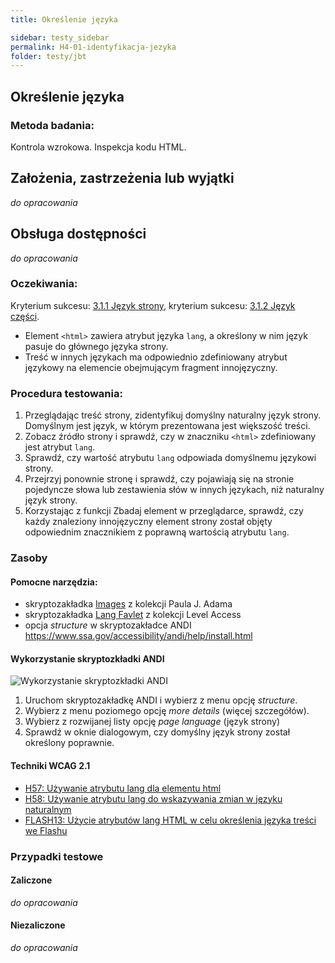 ```yaml
---
title: Określenie języka

sidebar: testy_sidebar
permalink: H4-01-identyfikacja-jezyka
folder: testy/jbt
---
```



## Określenie języka

### Metoda badania:
Kontrola wzrokowa. Inspekcja kodu HTML.

## Założenia, zastrzeżenia lub wyjątki
_do opracowania_

## Obsługa dostępności
_do opracowania_

### Oczekiwania:
Kryterium sukcesu: [3.1.1 Język strony](https://wcag.lepszyweb.pl/#language-of-page), kryterium sukcesu: [3.1.2 Język części](https://wcag.lepszyweb.pl/#language-of-parts).

- Element `<html>` zawiera atrybut języka `lang`, a określony w nim język pasuje do głównego języka strony.
- Treść w innych językach ma odpowiednio zdefiniowany atrybut językowy na elemencie obejmującym fragment innojęzyczny.

### Procedura testowania:
1.	Przeglądając treść strony, zidentyfikuj domyślny naturalny język strony. Domyślnym jest język, w którym prezentowana jest większość treści.
2.	Zobacz źródło strony i sprawdź, czy w znaczniku `<html>` zdefiniowany jest atrybut `lang`.
3.	Sprawdź, czy wartość atrybutu `lang` odpowiada domyślnemu językowi strony.
4.	Przejrzyj ponownie stronę i sprawdź, czy pojawiają się na stronie pojedyncze słowa lub zestawienia słów w innych językach, niż naturalny język strony.
5.	Korzystając z funkcji Zbadaj element w przeglądarce, sprawdź, czy każdy znaleziony innojęzyczny element strony został objęty odpowiednim znacznikiem z poprawną wartością atrybutu `lang`.


### Zasoby

#### Pomocne narzędzia:
- skryptozakładka [Images](http://pauljadam.com/bookmarklets/index.html)  z kolekcji Paula J. Adama
- skryptozakładka [Lang Favlet](https://labs.levelaccess.com/index.php/Category:Favlet) z kolekcji Level Access
- opcja *structure* w skryptozakładce ANDI  https://www.ssa.gov/accessibility/andi/help/install.html

#### Wykorzystanie skryptozkładki ANDI
![Wykorzystanie skryptozkładki ANDI](/img/andi_lang.png)
1.	Uruchom skryptozakładkę ANDI i wybierz z menu opcję *structure*.
2.	Wybierz z menu poziomego opcję  *more details*  (więcej szczegółów).
3.	Wybierz z rozwijanej listy opcję *page language* (język strony)
4.	Sprawdź w oknie dialogowym, czy domyślny język strony  został określony poprawnie.

#### Techniki WCAG 2.1
-   [H57: Używanie atrybutu lang dla elementu html](https://www.w3.org/WAI/WCAG21/Techniques/html/H57.html)
-   [H58: Używanie atrybutu lang do wskazywania zmian w języku naturalnym](https://www.w3.org/WAI/WCAG21/Techniques/html/H58.html)
-   [FLASH13: Użycie atrybutów lang HTML w celu określenia języka treści we Flashu](https://www.w3.org/WAI/WCAG21/Techniques/flash/FLASH13.html)

### Przypadki testowe

#### Zaliczone
_do opracowania_

#### Niezaliczone
_do opracowania_
